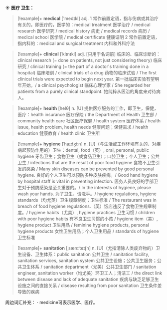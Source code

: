 ☀ <span class="category">**医疗 卫生：**</span>
>[!example]+ <span class="vocabulary">**medical**</span> ['medɪkl] 
> <span class="definition">adj. 1 常作前置定语，指与伤病或其治疗有关的，即医疗的，医学的：</span>medical treatment 医学治疗 / medical research 医学研究 / medical history 病史 / medical records 病历 / medical school 医学院 / medical certificate 健康证明 <span class="definition">2 常作前置定语，指内科的：</span>medical and surgical treatment 内科和外科疗法
           
>[!example]+ <span class="vocabulary">**clinical**</span> [ˈklɪnɪkl]
> <span class="definition">adj. [只用于名词前] 临床的、临床诊断的：</span>clinical research (= done on patients, not just considering theory) 临床研究 / clinical training (= the part of a doctor's training done in a hospital) 临床培训 / clinical trials of a drug 药物的临床试验 / The first clinical trials were expected to begin next year. 第一批临床实验有望明年开始。/ a clinical psychologist 临床心理学家 / She regarded her patients from a purely clinical standpoint. 她纯粹从医治的角度来对待病人。

>[!example]+ <span class="vocabulary">**health**</span> [helθ] 
> <span class="definition">n. [U] 提供医疗服务的工作，即卫生，保健，医疗：</span>health insurance 医疗保险 / the Department of Health 卫生部 / community health care 社区医疗保健 / health system 医疗体系 / health issue, health problem, health needs 健康问题；保健需求 / health education 健康教育 / health clinic 卫生所
    
>[!example]+ <span class="vocabulary">**hygiene**</span> [ˈhaɪdʒi:n]
> <span class="definition">n. [U]（与生活或工作环境有关的、对疾病起预防作用的）卫生：</span>dental, food（英）, oral, personal, public hygiene 牙齿卫生；食物卫生（或食品卫生）；口腔卫生；个人卫生；公共卫生 / infections that are the result of poor food hygiene 食物不卫生引发的感染 / Many skin diseases can be prevented by good personal hygiene. 良好的个人卫生可以预防多种皮肤疾病。/ Good hand hygiene by hospital staff is vital in preventing infection. 医务人员良好的手部卫生对于预防感染是至关重要的。/ In the interests of hygiene, please wash your hands. 为了卫生，请洗手。/ hygiene regulations, hygiene standards（均尤英）卫生规章制度；卫生标准 / The restaurant was in breach of food hygiene regulations.（英）饭店违反了食物卫生规章制度。/ hygiene habits（尤美）, hygiene practices 卫生习惯 / children with poor hygiene habits 有不良卫生习惯的小孩 / hygiene item（美）, hygiene product 卫生用品 / feminine hygiene products, personal hygiene products 女性卫生用品；个人卫生用品 / standards of hygiene 卫生标准

>[!example]+ <span class="vocabulary">**sanitation**</span> [ˌsænɪˈteɪʃn]
> <span class="definition">n. [U]（尤指清除人类废弃物的）卫生设备、卫生体系：</span>public sanitation 公共卫生 / sanitation facility, sanitation services, sanitation system 公共卫生设施；公共卫生服务；公共卫生体系 / sanitation department（尤美）公共卫生部门 / sanitation engineer, sanitation worker（均尤美）环卫工人；清洁工 / the direct link between disease and lack of adequate sanitation 疾病与缺乏足够卫生设施之间的直接关系 / disease resulting from poor sanitation 卫生条件差导致的疾病


周边词汇补充：
· medicine可表示医学、医疗。
